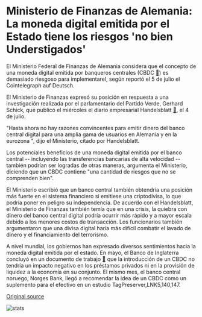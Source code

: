# Ministerio de Finanzas de Alemania: La moneda digital emitida por el Estado tiene los riesgos 'no bien Understigados'

El Ministerio Federal de Finanzas de Alemania considera que el concepto de una moneda digital emitida por banqueros centrales (CBDC  [🔗](https://www.bis.org/cpmi/publ/d174.pdf)) es demasiado riesgoso para implementarel, según reportó el 5 de julio el Cointelegraph auf Deutsch.

El Ministerio de Finanzas expresó su posición en respuesta a una investigación realizada por el parlamentario del Partido Verde, Gerhard Schick, que publicó el miércoles el diario empresarial Handelsblatt  [🔗](https://www.handelsblatt.com/finanzen/maerkte/devisen-rohstoffe/moeglicher-euro-coin-finanzministerium-warnt-vor-staatlicher-digitalwaehrung/22765758.html?ticket=ST-1712260-4cxDhqFamG9yfldktbKp-ap6), el 4 de julio.

"Hasta ahora no hay razones convincentes para emitir dinero del banco central digital para una amplia gama de usuarios en Alemania y en la eurozona ", dijo el Ministerio, citado por Handelsblatt.

Los potenciales beneficios de una moneda digital emitida por el banco central -- incluyendo las transferencias bancarias de alta velocidad -- también podrían ser logradas de otras maneras, argumenta el Ministerio, diciendo que un CBDC contiene "una cantidad de riesgos que no se comprenden bien".

El Ministerio escribió que un banco central también obtendría una posición más fuerte en el sistema financiero si emitiese una criptodivisa, lo que podría poner en peligro su independencia. De acuerdo con el Handelsblatt, el Ministerio de Finanzas también temía que en una crisis, la quiebra con dinero del banco central digital podría ocurrir más rápido y a mayor escala debido a los menores costos de transacción. Los funcionarios también argumentaron que una divisa digital haría más difícil combatir el lavado de dinero y el financiamiento del terrorismo.

A nivel mundial, los gobiernos han expresado diversos sentimientos hacia la moneda digital emitida por el estado. En mayo, el Banco de Inglaterra concluyó en un documento de trabajo  [🔗](https://cointelegraph.com/news/bank-of-england-issues-working-paper-on-central-bank-digital-currencies)  que la introducción de un CBDC no tendría un impacto negativo en los préstamos privados ni en la provisión de liquidez a la economía en su conjunto. El mismo mes, el banco central noruego, Norges Bank, llegó a recomendar la idea de un CBDC como un suplemento para el efectivo en un estudio TagPreserver,LNK5,140,147.

[Original source](https://cointelegraph.com/news/germany-s-finance-ministry-state-issued-digital-currency-has-not-well-understood-risks)

![stats](https://c.statcounter.com/11760860/0/a89fa40b/1/ "stats")
